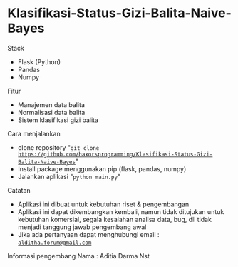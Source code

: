 # Klasifikasi-Status-Gizi-Balita-Naive-Bayes

Stack
- Flask (Python)
- Pandas
- Numpy

Fitur 
- Manajemen data balita
- Normalisasi data balita
- Sistem klasifikasi gizi balita

Cara menjalankan
- clone repository "<code>git clone https://github.com/haxorsprogramming/Klasifikasi-Status-Gizi-Balita-Naive-Bayes</code>"
- Install package menggunakan pip (flask, pandas, numpy)
- Jalankan aplikasi "<code>python main.py</code>"

Catatan
- Aplikasi ini dibuat untuk kebutuhan riset & pengembangan
- Aplikasi ini dapat dikembangkan kembali, namun tidak ditujukan untuk kebutuhan komersial, segala kesalahan analisa data, bug, dll tidak menjadi tanggung jawab pengembang awal
- Jika ada pertanyaan dapat menghubungi email : <code>alditha.forum@gmail.com</code>

Informasi pengembang
Nama : Aditia Darma Nst
